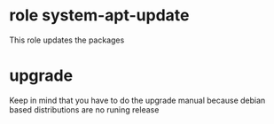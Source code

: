 # role system-apt-update
This role updates the packages

# upgrade
Keep in mind that you have to do the upgrade manual because debian based distributions are no runing release
